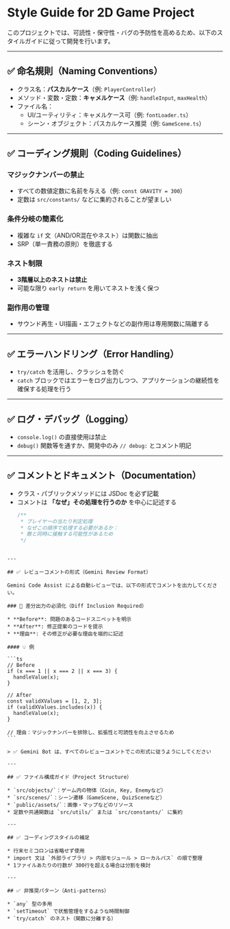 # Style Guide for 2D Game Project

このプロジェクトでは、可読性・保守性・バグの予防性を高めるため、以下のスタイルガイドに従って開発を行います。

---

## ✅ 命名規則（Naming Conventions）

- クラス名：**パスカルケース**（例: `PlayerController`）
- メソッド・変数・定数：**キャメルケース**（例: `handleInput`, `maxHealth`）
- ファイル名：
  - UI/ユーティリティ：キャメルケース可（例: `fontLoader.ts`）
  - シーン・オブジェクト：パスカルケース推奨（例: `GameScene.ts`）

---

## ✅ コーディング規則（Coding Guidelines）

### マジックナンバーの禁止

- すべての数値定数に名前を与える（例: `const GRAVITY = 300`）
- 定数は `src/constants/` などに集約されることが望ましい

### 条件分岐の簡素化

- 複雑な `if` 文（AND/OR混在やネスト）は関数に抽出
- SRP（単一責務の原則）を徹底する

### ネスト制限

- **3階層以上のネストは禁止**
- 可能な限り `early return` を用いてネストを浅く保つ

### 副作用の管理

- サウンド再生・UI描画・エフェクトなどの副作用は専用関数に隔離する

---

## ✅ エラーハンドリング（Error Handling）

- `try/catch` を活用し、クラッシュを防ぐ
- `catch` ブロックではエラーをログ出力しつつ、アプリケーションの継続性を確保する処理を行う

---

## ✅ ログ・デバッグ（Logging）

- `console.log()` の直接使用は禁止
- `debug()` 関数等を通すか、開発中のみ `// debug:` とコメント明記

---

## ✅ コメントとドキュメント（Documentation）

- クラス・パブリックメソッドには JSDoc を必ず記載
- コメントは **「なぜ」その処理を行うのか** を中心に記述する
  ```ts
  /**
   * プレイヤーの当たり判定処理
   * なぜこの順序で処理する必要があるか：
   * 敵と同時に接触する可能性があるため
   */
````

---

## ✅ レビューコメントの形式（Gemini Review Format）

Gemini Code Assist による自動レビューでは、以下の形式でコメントを出力してください。

### 🔁 差分出力の必須化（Diff Inclusion Required）

* **Before**: 問題のあるコードスニペットを明示
* **After**: 修正提案のコードを提示
* **理由**: その修正が必要な理由を端的に記述

#### 💡 例

```ts
// Before
if (x === 1 || x === 2 || x === 3) {
  handleValue(x);
}

// After
const validXValues = [1, 2, 3];
if (validXValues.includes(x)) {
  handleValue(x);
}

// 理由：マジックナンバーを排除し、拡張性と可読性を向上させるため
```

> ✅ Gemini Bot は、すべてのレビューコメントでこの形式に従うようにしてください

---

## ✅ ファイル構成ガイド（Project Structure）

* `src/objects/`：ゲーム内の物体（Coin, Key, Enemyなど）
* `src/scenes/`：シーン遷移（GameScene, QuizSceneなど）
* `public/assets/`：画像・マップなどのリソース
* 定数や共通関数は `src/utils/` または `src/constants/` に集約

---

## ✅ コーディングスタイルの補足

* 行末セミコロンは省略せず使用
* import 文は `外部ライブラリ > 内部モジュール > ローカルパス` の順で整理
* 1ファイルあたりの行数が 300行を超える場合は分割を検討

---

## ✅ 非推奨パターン（Anti-patterns）

* `any` 型の多用
* `setTimeout` で状態管理をするような時間制御
* `try/catch` のネスト（関数に分離する）